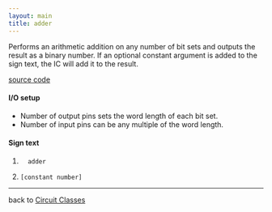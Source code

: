 ```yaml
---
layout: main
title: adder
---
```


Performs an arithmetic addition on any number of bit sets and outputs the result as a binary number.
If an optional constant argument is added to the sign text, the IC will add it to the result.

[source code](https://github.com/eisental/BasicCircuits/blob/master/src/main/java/org/tal/basiccircuits/adder.java)

#### I/O setup 
* Number of output pins sets the word length of each bit set.  
* Number of input pins can be any multiple of the word length.

#### Sign text
1. `   adder   `

2. ` [constant number]  `
***
back to [Circuit Classes](Home)
